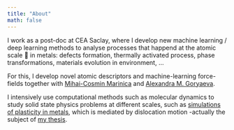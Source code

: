 ```yaml
---
title: "About"
math: false
---
```


I work as a post-doc at CEA Saclay, where I develop new machine learning / deep learning methods to analyse processes that happend at the atomic scale 🔬 in metals: 
defects formation, thermally activated process, phase transformations, materials evolution in environment, ... 

For this, I develop novel atomic descriptors and machine-learning force-fields together with [Mihai-Cosmin Marinica](https://scholar.google.com/citations?user=Yfj9RqUAAAAJ&hl=en) and [Alexandra M. Goryaeva](https://scholar.google.fr/citations?user=3VPSML8AAAAJ&hl=en).

I intensively use computational methods such as molecular dynamics to study solid state physics problems at different scales, such as [simulations of plasticity in metals](https://journals.aps.org/prmaterials/abstract/10.1103/PhysRevMaterials.6.013608), which is mediated by dislocation motion -actually the subject of [my thesis](https://theses.hal.science/tel-03728547). 
